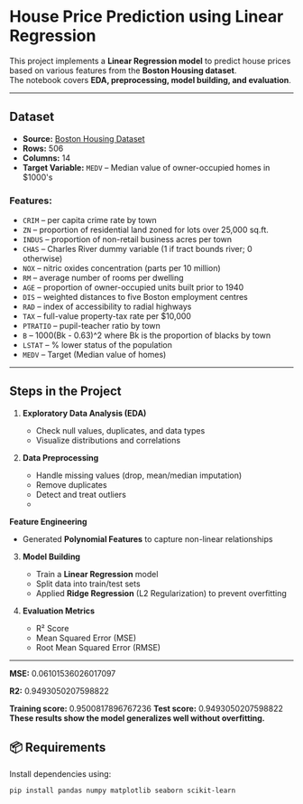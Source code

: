 #  House Price Prediction using Linear Regression

This project implements a **Linear Regression model** to predict house prices based on various features from the **Boston Housing dataset**.  
The notebook covers **EDA, preprocessing, model building, and evaluation**.

---

##  Dataset
- **Source:** [Boston Housing Dataset](https://raw.githubusercontent.com/selva86/datasets/master/BostonHousing.csv)  
- **Rows:** 506  
- **Columns:** 14  
- **Target Variable:** `MEDV` – Median value of owner-occupied homes in $1000's  

### Features:
- `CRIM` – per capita crime rate by town  
- `ZN` – proportion of residential land zoned for lots over 25,000 sq.ft.  
- `INDUS` – proportion of non-retail business acres per town  
- `CHAS` – Charles River dummy variable (1 if tract bounds river; 0 otherwise)  
- `NOX` – nitric oxides concentration (parts per 10 million)  
- `RM` – average number of rooms per dwelling  
- `AGE` – proportion of owner-occupied units built prior to 1940  
- `DIS` – weighted distances to five Boston employment centres  
- `RAD` – index of accessibility to radial highways  
- `TAX` – full-value property-tax rate per $10,000  
- `PTRATIO` – pupil-teacher ratio by town  
- `B` – 1000(Bk - 0.63)^2 where Bk is the proportion of blacks by town  
- `LSTAT` – % lower status of the population  
- `MEDV` – Target (Median value of homes)  

---

##  Steps in the Project
1. **Exploratory Data Analysis (EDA)**  
   - Check null values, duplicates, and data types  
   - Visualize distributions and correlations  

2. **Data Preprocessing**  
   - Handle missing values (drop, mean/median imputation)  
   - Remove duplicates  
   - Detect and treat outliers
   -   
**Feature Engineering**  
   - Generated **Polynomial Features** to capture non-linear relationships
      
3. **Model Building**  
   - Train a **Linear Regression** model  
   - Split data into train/test sets
   - Applied **Ridge Regression** (L2 Regularization) to prevent overfitting  

4. **Evaluation Metrics**  
   - R² Score  
   - Mean Squared Error (MSE)  
   - Root Mean Squared Error (RMSE)   

---
**MSE:** 0.06101536026017097

**R2:** 0.9493050207598822

**Training score:** 0.9500817896767236
**Test score:** 0.9493050207598822
**These results show the model generalizes well without overfitting.**  

## 📦 Requirements
Install dependencies using:
```bash
pip install pandas numpy matplotlib seaborn scikit-learn
